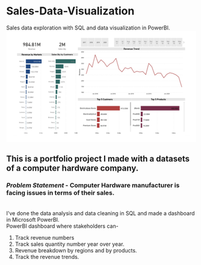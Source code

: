 # Sales-Data-Visualization
Sales data exploration with SQL and data visualization in PowerBI.
![](https://github.com/deepanjali02/Sales-Data-Visualization/blob/main/Sales%20Insight%20POWERBI%20Reprots%20IMG.jpg)
## This is a portfolio project I made with a datasets of a computer hardware company. <br />
### *Problem Statement* - Computer Hardware manufacturer is facing issues in terms of their sales. <br/> <br/>

I've done the data analysis and data cleaning in SQL and made a dashboard in Microsoft PowerBI. <br/>
PowerBI dashboard where stakeholders can- <br/>
1. Track revenue numbers <br/>
2. Track sales quantity number year over year. <br/>
3. Revenue breakdown by regions and by products. <br/>
4. Track the revenue trends. <br/>
